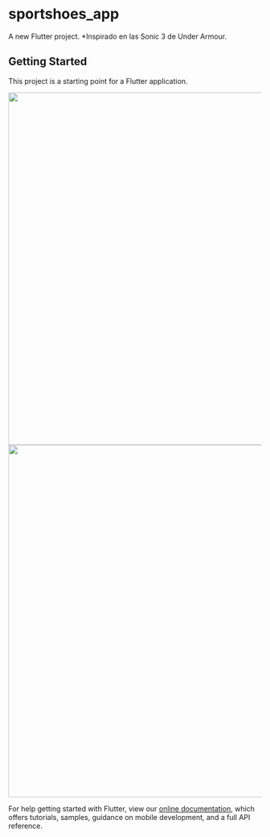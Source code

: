 # sportshoes_app

A new Flutter project.
*Inspirado en las Sonic 3 de Under Armour.

## Getting Started

This project is a starting point for a Flutter application.

<img src="assets/WhatsApp%20Image%202020-07-14%20at%209.39.43%20PM%20(1).jpeg.jpg" height="700em" />  <img src="assets/WhatsApp Image 2020-07-14 at 9.39.43 PM.jpg" height="700em" />

For help getting started with Flutter, view our
[online documentation](https://flutter.dev/docs), which offers tutorials,
samples, guidance on mobile development, and a full API reference.
